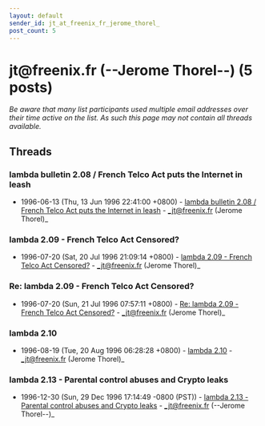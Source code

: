 ```yaml
---
layout: default
sender_id: jt_at_freenix_fr_jerome_thorel_
post_count: 5
---
```


# jt<span>@</span>freenix.fr (--Jerome Thorel--) (5 posts)

_Be aware that many list participants used multiple email addresses over their time active on the list. As such this page may not contain all threads available._

## Threads

### lambda bulletin 2.08 / French Telco Act puts the Internet in leash
+ 1996-06-13 (Thu, 13 Jun 1996 22:41:00 +0800) - [lambda bulletin 2.08 / French Telco Act puts the Internet in leash](/archive/1996/06/d91c75a5b7fa2d77bb4b6ec314cf69c384c1469fe6f9dd4f1216ab4df4bfffaa) - _jt@freenix.fr (Jerome Thorel)_

### lambda 2.09 - French Telco Act Censored?
+ 1996-07-20 (Sat, 20 Jul 1996 21:09:14 +0800) - [lambda 2.09 - French Telco Act Censored?](/archive/1996/07/7b2cc35a1c394bc3d3e60408252df2e6b3e0a82d4a5d69062633dbdda3204dea) - _jt@freenix.fr (Jerome Thorel)_

### Re: lambda 2.09 - French Telco Act Censored?
+ 1996-07-20 (Sun, 21 Jul 1996 07:57:11 +0800) - [Re: lambda 2.09 - French Telco Act Censored?](/archive/1996/07/a3df93a83ef46d5fdaebab710effb5667a278219898e5c042176fb4a6412ba2a) - _jt@freenix.fr (Jerome Thorel)_

### lambda 2.10
+ 1996-08-19 (Tue, 20 Aug 1996 06:28:28 +0800) - [lambda 2.10](/archive/1996/08/96762cc0e6f2065284d8bf59f7084b26c1e289bd7e1f69965f74e6176412deff) - _jt@freenix.fr (Jerome Thorel)_

### lambda 2.13 - Parental control abuses and Crypto leaks
+ 1996-12-30 (Sun, 29 Dec 1996 17:14:49 -0800 (PST)) - [lambda 2.13 - Parental control abuses and Crypto leaks](/archive/1996/12/f59f5ebb1b76bde5e628432178b462af404ed236f039de9c53831954ad90efd5) - _jt@freenix.fr (--Jerome Thorel--)_

